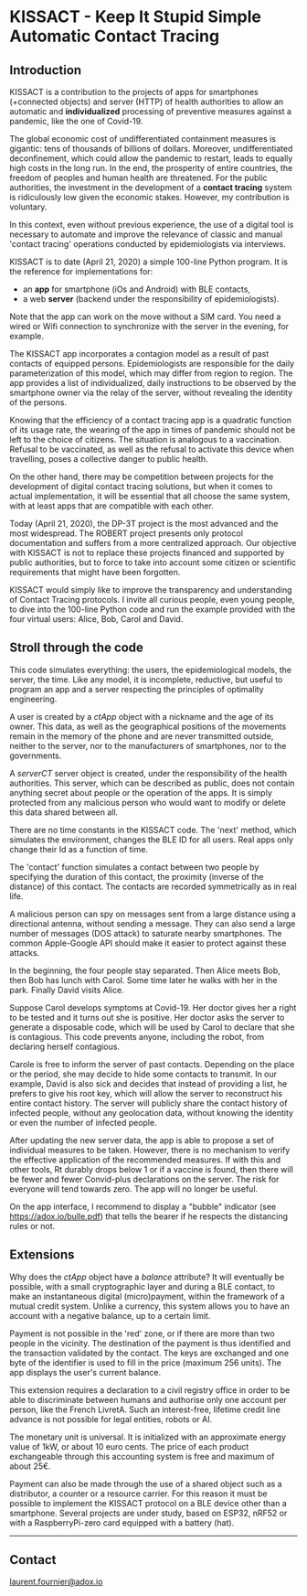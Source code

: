 # KISSACT - Keep It Stupid Simple Automatic Contact Tracing

## Introduction

KISSACT is a contribution to the projects of apps for smartphones (+connected objects) and server (HTTP) of health authorities to allow an automatic and **individualized** processing of preventive measures against a pandemic, like the one of Covid-19.

The global economic cost of undifferentiated containment measures is gigantic: tens of thousands of billions of dollars. Moreover, undifferentiated deconfinement, which could allow the pandemic to restart, leads to equally high costs in the long run. In the end, the prosperity of entire countries, the freedom of peoples and human health are threatened. For the public authorities, the investment in the development of a **contact tracing** system is ridiculously low given the economic stakes. However, my contribution is voluntary.

In this context, even without previous experience, the use of a digital tool is necessary to automate and improve the relevance of classic and manual 'contact tracing' operations conducted by epidemiologists via interviews.

KISSACT is to date (April 21, 2020) a simple 100-line Python program.
It is the reference for implementations for:
- an **app** for smartphone (iOs and Android) with BLE contacts,
- a web **server**  (backend under the responsibility of epidemiologists).

Note that the app can work on the move without a SIM card. You need a wired or Wifi connection to synchronize with the server in the evening, for example.

The KISSACT app incorporates a contagion model as a result of past contacts of equipped persons. Epidemiologists are responsible for the daily parameterization of this model, which may differ from region to region. 
The app provides a list of individualized, daily instructions to be observed by the smartphone owner via the relay of the server, without revealing the identity of the persons. 

Knowing that the efficiency of a contact tracing app is a quadratic function of its usage rate, the wearing of the app in times of pandemic should not be left to the choice of citizens. The situation is analogous to a vaccination. Refusal to be vaccinated, as well as the refusal to activate this device when travelling, poses a collective danger to public health.

On the other hand, there may be competition between projects for the development of digital contact tracing solutions, but when it comes to actual implementation, it will be essential that all choose the same system, with at least apps that are compatible with each other.

Today (April 21, 2020), the DP-3T project is the most advanced and the most widespread. The ROBERT project presents only protocol documentation and suffers from a more centralized approach.
Our objective with KISSACT is not to replace these projects financed and supported by public authorities, but to force to take into account some citizen or scientific requirements that might have been forgotten.

KISSACT would simply like to improve the transparency and understanding of Contact Tracing protocols. 
I invite all curious people, even young people, to dive into the 100-line Python code and run the example provided with the four virtual users: Alice, Bob, Carol and David.

## Stroll through the code ## 

This code simulates everything: the users, the epidemiological models, the server, the time. Like any model, it is incomplete, reductive, but useful to program an app and a server respecting the principles of optimality engineering.

A user is created by a *ctApp* object with a nickname and the age of its owner. 
This data, as well as the geographical positions of the movements remain in the memory of the phone and are never transmitted outside, neither to the server, nor to the manufacturers of smartphones, nor to the governments.

A *serverCT* server object is created, under the responsibility of the health authorities. This server, which can be described as public, does not contain anything secret about people or the operation of the apps. It is simply protected from any malicious person who would want to modify or delete this data shared between all. 

There are no time constants in the KISSACT code. The 'next' method, which simulates the environment, changes the BLE ID for all users. Real apps only change their Id as a function of time.

The 'contact' function simulates a contact between two people by specifying the duration of this contact, the proximity (inverse of the distance) of this contact. The contacts are recorded symmetrically as in real life.

A malicious person can spy on messages sent from a large distance using a directional antenna, without sending a message.
They can also send a large number of messages (DOS attack) to saturate nearby smartphones.
The common Apple-Google API should make it easier to protect against these attacks.

In the beginning, the four people stay separated.
Then Alice meets Bob, then Bob has lunch with Carol.
Some time later he walks with her in the park.
Finally David visits Alice.

Suppose Carol develops symptoms at Covid-19. Her doctor gives her a right to be tested and it turns out she is positive. Her doctor asks the server to generate a disposable code, which will be used by Carol to declare that she is contagious. This code prevents anyone, including the robot, from declaring herself contagious.

Carole is free to inform the server of past contacts. Depending on the place or the period, she may decide to hide some contacts to transmit.
In our example, David is also sick and decides that instead of providing a list, he prefers to give his root key, which will allow the server to reconstruct his entire contact history.
The server will publicly share the contact history of infected people, without any geolocation data, without knowing the identity or even the number of infected people.

After updating the new server data, the app is able to propose a set of individual measures to be taken. However, there is no mechanism to verify the effective application of the recommended measures.
If with this and other tools, Rt durably drops below 1 or if a vaccine is found, then there will be fewer and fewer Convid-plus declarations on the server. The risk for everyone will tend towards zero. The app will no longer be useful.

On the app interface, I recommend to display a "bubble" indicator (see https://adox.io/bulle.pdf) that tells the bearer if he respects the distancing rules or not.


## Extensions

Why does the *ctApp* object have a *balance* attribute?
It will eventually be possible, with a small cryptographic layer and during a BLE contact, to make an instantaneous digital (micro)payment, within the framework of a mutual credit system. Unlike a currency, this system allows you to have an account with a negative balance, up to a certain limit.

Payment is not possible in the 'red' zone, or if there are more than two people in the vicinity.
The destination of the payment is thus identified and the transaction validated by the contact. The keys are exchanged and one byte of the identifier is used to fill in the price (maximum 256 units). 
The app displays the user's current balance.

This extension requires a declaration to a civil registry office in order to be able to discriminate between humans and authorise only one account per person, like the French LivretA. Such an interest-free, lifetime credit line advance is not possible for legal entities, robots or AI.

The monetary unit is universal. It is initialized with an approximate energy value of 1kW, or about 10 euro cents. The price of each product exchangeable through this accounting system is free and maximum of about 25€.

Payment can also be made through the use of a shared object such as a distributor, a counter or a resource carrier. For this reason it must be possible to implement the KISSACT protocol on a BLE device other than a smartphone. Several projects are under study, based on ESP32, nRF52 or with a RaspberryPi-zero card equipped with a battery (hat). 

____

## Contact

laurent.fournier@adox.io

